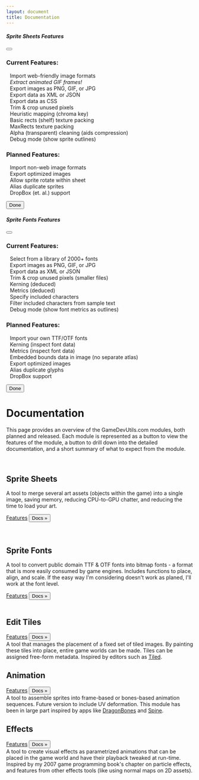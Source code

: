 ```yaml
---
layout: document
title: Documentation
---
```


<!-- Modal -->
<div class="modal fade" id="modalFeaturesSheets" tabindex="-1" aria-labelledby="modalFeaturesSheets" aria-hidden="true">
  <div class="modal-dialog">
    <div class="modal-content">
      <div class="modal-header">
        <h5 class="modal-title" id="modalFeaturesSheets">Sprite Sheets Features</h5>
        <button type="button" class="btn-close" data-bs-dismiss="modal" aria-label="Close"></button>
      </div>
      <div class="modal-body">
		<h3>Current Features:</h3>
		<div style="padding-left:10px;"><p>
			<i class="fas fa-check"></i> Import web-friendly image formats<br>
			<i class="fas fa-check"></i> <em>Extract animated GIF frames!</em><br>
			<i class="fas fa-check"></i> Export images as PNG, GIF, or JPG<br>
			<i class="fas fa-check"></i> Export data as XML or JSON<br>
			<i class="fas fa-check"></i> Export data as CSS<br>
			<i class="fas fa-check"></i> Trim &amp; crop unused pixels<br>
			<i class="fas fa-check"></i> Heuristic mapping (chroma key)<br>
			<i class="fas fa-check"></i> Basic rects (shelf) texture packing<br>
			<i class="fas fa-check"></i> MaxRects texture packing<br>
			<i class="fas fa-check"></i> Alpha (transparent) cleaning (aids compression)<br>
			<i class="fas fa-check"></i> Debug mode (show sprite outlines)
		</p></div>
		<h3>Planned Features:</h3>
		<div style="padding-left:10px;"><p>
			<i class="fas fa-wrench"></i> Import non-web image formats<br>
			<i class="fas fa-wrench"></i> Export optimized images<br>
			<i class="fas fa-wrench"></i> Allow sprite rotate within sheet<br>
			<i class="fas fa-wrench"></i> Alias duplicate sprites<br>
			<i class="fas fa-wrench"></i> DropBox (et. al.) support
		</p></div>
      </div>
      <div class="modal-footer">
        <button type="button" class="btn btn-primary" data-bs-dismiss="modal">Done</button>
      </div>
    </div>
  </div>
</div>


<!-- Modal -->
<div class="modal fade" id="modalFeaturesFonts" tabindex="-1" aria-labelledby="modalFeaturesFonts" aria-hidden="true">
  <div class="modal-dialog">
    <div class="modal-content">
      <div class="modal-header">
        <h5 class="modal-title" id="modalFeaturesFonts">Sprite Fonts Features</h5>
        <button type="button" class="btn-close" data-bs-dismiss="modal" aria-label="Close"></button>
      </div>
      <div class="modal-body">
		<h3>Current Features:</h3>
		<div style="padding-left:10px;"><p>
			<i class="fas fa-check"></i> Select from a library of 2000+ fonts<br>
			<i class="fas fa-check"></i> Export images as PNG, GIF, or JPG<br>
			<i class="fas fa-check"></i> Export data as XML or JSON<br>
			<i class="fas fa-check"></i> Trim &amp; crop unused pixels (smaller files)<br>
			<i class="fas fa-check"></i> Kerning (deduced)<br>
			<i class="fas fa-check"></i> Metrics (deduced)<br>
			<i class="fas fa-check"></i> Specify included characters<br>
			<i class="fas fa-check"></i> Filter included characters from sample text<br>
			<i class="fas fa-check"></i> Debug mode (show font metrics as outlines)
		</p></div>
		<h3>Planned Features:</h3>
		<div style="padding-left:10px;"><p>
			<i class="fas fa-wrench"></i> Import your own TTF/OTF fonts<br>
			<i class="fas fa-wrench"></i> Kerning (inspect font data)<br>
			<i class="fas fa-wrench"></i> Metrics (inspect font data)<br>
			<i class="fas fa-wrench"></i> Embedded bounds data in image (no separate atlas)<br>
			<i class="fas fa-wrench"></i> Export optimized images<br>
			<i class="fas fa-wrench"></i> Alias duplicate glyphs<br>
			<i class="fas fa-wrench"></i> DropBox support
		</p></div>
      </div>
      <div class="modal-footer">
        <button type="button" class="btn btn-primary" data-bs-dismiss="modal">Done</button>
      </div>
    </div>
  </div>
</div>




# Documentation

This page provides an overview of the GameDevUtils.com modules, both planned and released. Each module is represented as a button to view the features of the module, a button to drill down into the detailed documentation, and a short summary of what to expect from the module.

<div class="row docs-nav">

<div class="col-1">&nbsp;</div>
<div class="col-8">
<h2>Sprite Sheets</h2>
<p>A tool to merge several art assets (objects within the game) into a single image, saving memory, reducing CPU-to-GPU chatter, and reducing the time to load your art.</p>
<a href="#modalFeaturesSheets" type="button" type="button" class="btn btn-primary modalFeaturesSheets" data-bs-toggle="modal" data-bs-target="#modalFeaturesSheets">Features</a>
<button type="button" onclick='javascript:goto(this, "sheets/index.html");' class="btn btn-primary">Docs &raquo;</button>
</div>
<div class="col-3">&nbsp;</div>
</div>


<div class="row docs-nav">

<div class="col-1">&nbsp;</div>
<div class="col-8">
<h2>Sprite Fonts</h2>
<p>A tool to convert public domain TTF & OTF fonts into bitmap fonts - a format that is more easily consumed by game engines. Includes functions to place, align, and scale. If the easy way I'm considering doesn't work as planed, I'll work at the font level.</p>
<a href="#modalFeaturesFonts" type="button" type="button" class="btn btn-primary modalFeaturesFonts" data-bs-toggle="modal" data-bs-target="#modalFeaturesFonts">Features</a>
<button type="button" onclick='javascript:goto(this, "fonts/index.html");' class="btn btn-primary disabled">Docs &raquo;</button></div>
<div class="col-3">&nbsp;</div>
</div>

<div class="row docs-nav">

<div class="col-4"><h2>Edit Tiles</h2><a href="#popupFeatureTiles" role="button" data-toggle="modal" class="btn btn-primary popupFeatureTiles disabled">Features</a>
<button type="button" onclick='javascript:goto(this, "tiles/index.html");' class="btn btn-primary disabled">Docs &raquo;</button></div>
<div class="col-6">
A tool that manages the placement of a fixed
set of tiled images. By painting these tiles
into place, entire game worlds can be made. 
Tiles can be assigned free-form metadata. Inspired by editors such as <a href="https://www.mapeditor.org/">Tiled</a>.</div>
<div class="col-2"></div>
</div>

<div class="row docs-nav">
<div class="col-4"><h2>Animation</h2><a href="#popupFeatureAnimation" role="button" data-toggle="modal" class="btn btn-primary popupFeatureAnimation disabled">Features</a>
<button type="button" onclick='javascript:goto(this, "animation/index.html");' class="btn btn-primary disabled">Docs &raquo;</button></div>
<div class="col-6">
A tool to assemble sprites into frame-based or bones-based animation sequences. Future version to include UV deformation. 
This module has been in large part inspired by apps like <a href="https://dragonbones.github.io/en/index.html">DragonBones</a> and <a href="http://en.esotericsoftware.com/">Spine</a>.</div>
<div class="col-2"></div>
</div>

<div class="row docs-nav">
<div class="col-4"><h2>Effects</h2><a href="#popupFeatureEffects" role="button" data-toggle="modal" class="btn btn-primary popupFeatureEffects disabled">Features</a>
<button type="button" onclick='javascript:goto(this, "effects/index.html");' class="btn btn-primary disabled">Docs &raquo;</button></div>
<div class="col-6">
A tool to create visual effects as parametrized animations that can be placed in the game world and have their playback tweaked at run-time. Inspired by my 2007 game programming book's chapter on particle effects, and features from other effects tools (like using normal maps on 2D assets).</div>
<div class="col-2"></div>
</div>
